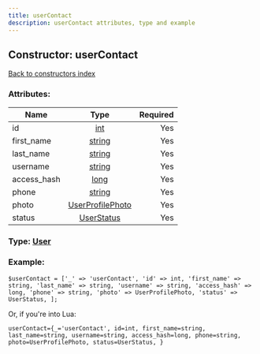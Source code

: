 ```yaml
---
title: userContact
description: userContact attributes, type and example
---
```

## Constructor: userContact  
[Back to constructors index](index.md)



### Attributes:

| Name     |    Type       | Required |
|----------|:-------------:|---------:|
|id|[int](../types/int.md) | Yes|
|first\_name|[string](../types/string.md) | Yes|
|last\_name|[string](../types/string.md) | Yes|
|username|[string](../types/string.md) | Yes|
|access\_hash|[long](../types/long.md) | Yes|
|phone|[string](../types/string.md) | Yes|
|photo|[UserProfilePhoto](../types/UserProfilePhoto.md) | Yes|
|status|[UserStatus](../types/UserStatus.md) | Yes|



### Type: [User](../types/User.md)


### Example:

```
$userContact = ['_' => 'userContact', 'id' => int, 'first_name' => string, 'last_name' => string, 'username' => string, 'access_hash' => long, 'phone' => string, 'photo' => UserProfilePhoto, 'status' => UserStatus, ];
```  

Or, if you're into Lua:  


```
userContact={_='userContact', id=int, first_name=string, last_name=string, username=string, access_hash=long, phone=string, photo=UserProfilePhoto, status=UserStatus, }

```



